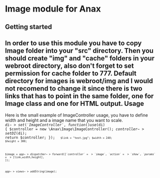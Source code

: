 Image module for Anax
========================
Getting started
------------------
In order to use this module you have to copy Image folder into your "src" directory. Then you should create "img" and "cache" folders in your webroot directory, also don't forget to set permission for cache folder to 777. Default directory for images is webroot/img and I would not recomend to change it since there is two links that has to point in the same folder, one for Image class and one for HTML output.
Usage
-------

Here is the small example of ImageController usage, you have to define width and height and a image name that you want to scale.
<code>
$di->set('ImageController', function() use ($di) {
    $controller = new \Anax\Image\ImageController();
    $controller->setDI($di);
    return $controller;
});
<code/>
<code>
$link = "test.jpg";
$width = 240;
$height = 300;

$image = $app->dispatcher->forward([
	'controller' => 'image',
	'action'     => 'show',
	'params'	 => [$link,$width,$height],
]);

$app->views->addString($image);
<code/>
